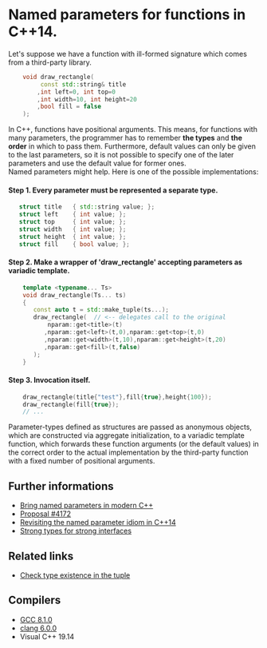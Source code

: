# Named parameters for functions in C++14.  
Let's suppose we have a function with ill-formed signature which comes from a third-party library.
```cpp
    void draw_rectangle(
         const std::string& title
        ,int left=0, int top=0
        ,int width=10, int height=20
        ,bool fill = false
    );
```
In C++, functions have positional arguments. This means, for functions with many parameters, the programmer has to remember __the types__ and __the order__ in which to pass them. Furthermore, default values can only be given to the last parameters, so it is not possible to specify one of the later parameters and use the default value for former ones.  
Named parameters might help. Here is one of the possible implementations:
#### Step 1. Every parameter must be represented a separate type.
```cpp
   struct title   { std::string value; };
   struct left    { int value; };
   struct top     { int value; };
   struct width   { int value; };
   struct height  { int value; };
   struct fill    { bool value; };
```
#### Step 2. Make a wrapper of 'draw_rectangle' accepting parameters as variadic template.
```cpp
    template <typename... Ts>
    void draw_rectangle(Ts... ts)
    {
       const auto t = std::make_tuple(ts...);
       draw_rectangle(  // <-- delegates call to the original
           nparam::get<title>(t)
          ,nparam::get<left>(t,0),nparam::get<top>(t,0)
          ,nparam::get<width>(t,10),nparam::get<height>(t,20)
          ,nparam::get<fill>(t,false)
       );
    }
```
#### Step 3. Invocation itself. 
```cpp
    draw_rectangle(title{"test"},fill{true},height{100});
    draw_rectangle(fill{true});
    // ...
```
Parameter-types defined as structures are passed as anonymous objects, which are constructed via aggregate initialization, to a variadic template function, which forwards these function arguments (or the default values) in the correct order to the actual implementation by the third-party function with a fixed number of positional arguments.

## Further informations
* [Bring named parameters in modern C++](https://isocpp.org/blog/2014/12/named-parameters-in-modern-cpp)
* [Proposal #4172](http://www.open-std.org/JTC1/SC22/WG21/docs/papers/2014/n4172.htm)
* [Revisiting the named parameter idiom in C++14](https://www.numbercrunch.de/blog/2015/11/revisiting-the-named-parameter-idiom-in-c14/)
* [Strong types for strong interfaces](https://www.fluentcpp.com/2016/12/08/strong-types-for-strong-interfaces/)
## Related links
* [Check type existence in the tuple](../type_existence)
## Compilers
* [GCC 8.1.0](https://wandbox.org/)
* [clang 6.0.0](https://wandbox.org/)
* Visual C++ 19.14 
